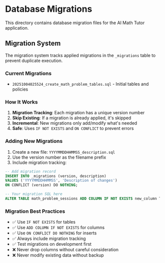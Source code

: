# Database Migrations

This directory contains database migration files for the AI Math Tutor application.

## Migration System

The migration system tracks applied migrations in the `_migrations` table to prevent duplicate execution.

### Current Migrations

- `20251004025524_create_math_problem_tables.sql` - Initial tables and policies

### How It Works

1. **Migration Tracking**: Each migration has a unique version number
2. **Skip Existing**: If a migration is already applied, it's skipped
3. **Incremental**: New migrations only add/modify what's needed
4. **Safe**: Uses `IF NOT EXISTS` and `ON CONFLICT` to prevent errors

### Adding New Migrations

1. Create a new file: `YYYYMMDDHHMMSS_description.sql`
2. Use the version number as the filename prefix
3. Include migration tracking:

```sql
-- Add migration record
INSERT INTO _migrations (version, description) 
VALUES ('YYYYMMDDHHMMSS', 'Description of changes')
ON CONFLICT (version) DO NOTHING;

-- Your migration SQL here
ALTER TABLE math_problem_sessions ADD COLUMN IF NOT EXISTS new_column TEXT;
```

### Migration Best Practices

- ✅ Use `IF NOT EXISTS` for tables
- ✅ Use `ADD COLUMN IF NOT EXISTS` for columns
- ✅ Use `ON CONFLICT DO NOTHING` for inserts
- ✅ Always include migration tracking
- ✅ Test migrations on development first
- ❌ Never drop columns without careful consideration
- ❌ Never modify existing data without backup
